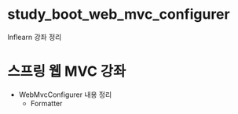 # study_boot_web_mvc_configurer
Inflearn 강좌 정리

# 스프링 웹 MVC 강좌 
* WebMvcConfigurer 내용 정리
  * Formatter
